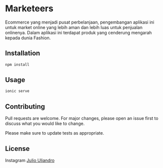 # Marketeers

Ecommerce yang menjadi pusat perbelanjaan, pengembangan aplikasi ini untuk market online yang lebih aman dan lebih luas untuk penjualan onlinenya. Dalam aplikasi ini terdapat produk yang cenderung mengarah kepada dunia Fashion.

## Installation

```bash
npm install
```

## Usage

```bash
ionic serve
```

## Contributing

Pull requests are welcome. For major changes, please open an issue first to discuss what you would like to change.

Please make sure to update tests as appropriate.

## License

Instagram [Julio Uliandro](https://instagram.com/ohiyajul)
